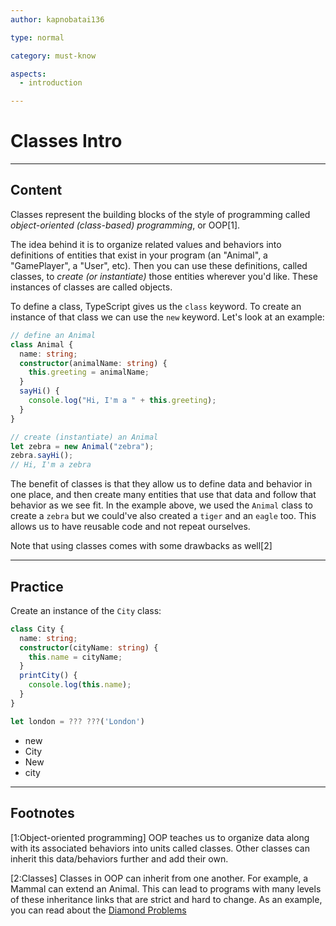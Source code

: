 ```yaml
---
author: kapnobatai136

type: normal

category: must-know

aspects:
  - introduction

---
```


# Classes Intro

---
## Content

Classes represent the building blocks of the style of programming called *object-oriented (class-based) programming*, or OOP[1]. 

The idea behind it is to organize related values and behaviors into definitions of entities that exist in your program (an "Animal", a "GamePlayer", a "User", etc). Then you can use these definitions, called classes, to *create (or instantiate)* those entities wherever you'd like. These instances of classes are called objects.

To define a class, TypeScript gives us the `class` keyword. To create an instance of that class we can use the `new` keyword. Let's look at an example:

```ts
// define an Animal
class Animal {
  name: string;
  constructor(animalName: string) {
    this.greeting = animalName;
  }
  sayHi() {
    console.log("Hi, I'm a " + this.greeting);
  }
}

// create (instantiate) an Animal
let zebra = new Animal("zebra");
zebra.sayHi();
// Hi, I'm a zebra
```

The benefit of classes is that they allow us to define data and behavior in one place, and then create many entities that use that data and follow that behavior as we see fit. In the example above, we used the `Animal` class to create a `zebra` but we could've also created a `tiger` and an `eagle` too. This allows us to have reusable code and not repeat ourselves.

Note that using classes comes with some drawbacks as well[2]

---
## Practice

Create an instance of the `City` class:

```ts
class City {
  name: string;
  constructor(cityName: string) {
    this.name = cityName;
  }
  printCity() {
    console.log(this.name);
  }
}

let london = ??? ???('London')
```

* new
* City
* New
* city

---
## Footnotes

[1:Object-oriented programming] 
OOP teaches us to organize data along with its associated behaviors into units called classes. Other classes can inherit this data/behaviors further and add their own.

[2:Classes] 
Classes in OOP can inherit from one another. For example, a Mammal can extend an Animal. This can lead to programs with many levels of these inheritance links that are strict and hard to change. As an example, you can read about the [Diamond Problems](https://en.wikipedia.org/wiki/Multiple_inheritance#The_diamond_problem)
